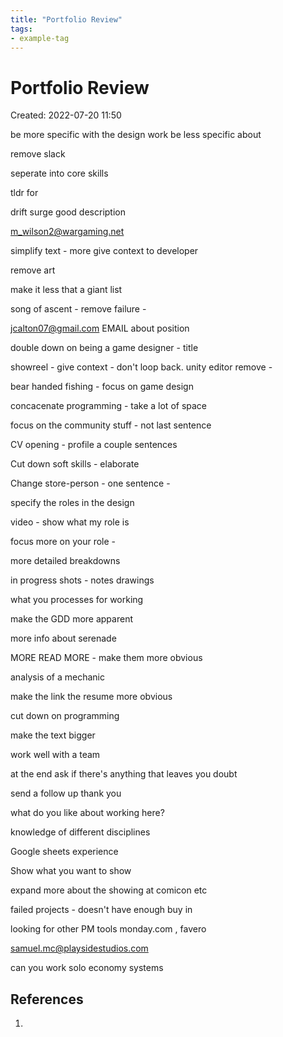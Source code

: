 ```yaml
---
title: "Portfolio Review"
tags:
- example-tag
---
```


# Portfolio Review
Created: 2022-07-20 11:50  

be more specific with the design work
be less specific about

remove slack

seperate into core skills

tldr for

drift surge good description

m_wilson2@wargaming.net

simplify text - more 
give context to developer

remove art

make it less that a giant list

song of ascent - remove failure - 

jcalton07@gmail.com
EMAIL about position

double down on being a game designer - title

showreel - give context - don't loop back. unity editor remove -

bear handed fishing - focus on game design

concacenate programming - take a lot of space

focus on the community stuff - not last sentence

CV opening - profile a couple sentences

Cut down soft skills - elaborate

Change store-person - one sentence - 

specify the roles in the design

video - show what my role is

focus more on your role - 

more detailed breakdowns

in progress shots - notes drawings

what you processes for working

make the GDD more apparent 

more info about serenade

MORE READ MORE - make them more obvious

analysis of a mechanic

make the link the resume more obvious

cut down on programming 

make the text bigger


work well with a team

at the end ask if there's anything that leaves you doubt

send a follow up thank you

what do you like about working here?

knowledge of different disciplines

Google sheets experience

Show what you want to show

expand more about the showing at comicon etc

failed projects - doesn't have enough buy in

looking for other PM tools monday.com , favero

samuel.mc@playsidestudios.com


can you work solo
economy systems

## References
1. 